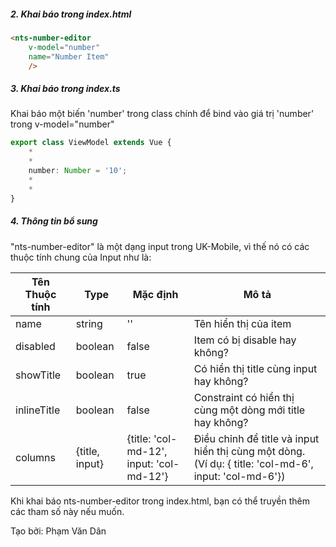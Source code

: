 ##### 2. Khai báo trong index.html

```html
<nts-number-editor 
    v-model="number" 
    name="Number Item"
    />
```

##### 3. Khai báo trong index.ts

Khai báo một biến 'number' trong class chính để bind vào giá trị 'number' trong v-model="number"

```ts
export class ViewModel extends Vue {
    *
    *
    number: Number = '10';
    *
    *
}
```
##### 4. Thông tin bổ sung

"nts-number-editor" là một dạng input trong UK-Mobile, vì thế nó có các thuộc tính chung của Input như là: 

| Tên Thuộc tính| Type | Mặc định | Mô tả |
| --------------|------| -------- | ------|
| name | string | '' | Tên hiển thị của item |
| disabled | boolean | false | Item có bị disable hay không? |
| showTitle | boolean | true | Có hiển thị title cùng input hay không? |
| inlineTitle | boolean | false | Constraint có hiển thị cùng một dòng mới title hay không? |
| columns | {title, input} | {title: 'col-md-12', input: 'col-md-12'} | Điều chỉnh để title và input hiển thị cùng một dòng. (Ví dụ: { title: 'col-md-6', input: 'col-md-6'})|

Khi khai báo nts-number-editor trong index.html, bạn có thể truyền thêm các tham số này nếu muốn.  

Tạo bởi: Phạm Văn Dân